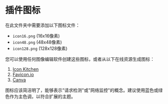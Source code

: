 # 插件图标

在此文件夹中需要添加以下图标文件：

- `icon16.png` (16x16像素)
- `icon48.png` (48x48像素)
- `icon128.png` (128x128像素)

您可以使用任何图像编辑软件创建这些图标，或者从以下在线资源生成图标：

1. [Icon Kitchen](https://icon.kitchen/)
2. [Favicon.io](https://favicon.io/)
3. [Canva](https://www.canva.com/)

图标应该简洁明了，能够表示"请求检测"或"网络监控"的概念。建议使用蓝色或绿色作为主色调，以符合扩展的主题。 